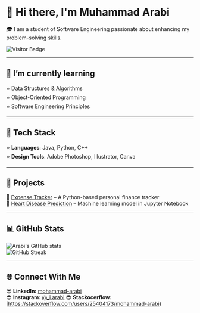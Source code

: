 # 👋 Hi there, I'm Muhammad Arabi

<!--
**arabi-1/arabi-1** is a ✨ _special_ ✨ repository because its README.md (this file) appears on your GitHub profile.
-->

🎓 I am a student of Software Engineering passionate about enhancing my problem-solving skills.

![Visitor Badge](https://komarev.com/ghpvc/?username=arabi-1&style=flat-square&color=blue)

---

## 🌱 I’m currently learning  
⭐ Data Structures & Algorithms  
⭐ Object-Oriented Programming  
⭐ Software Engineering Principles

---

## 🚀 Tech Stack  
⭐ **Languages**: Java, Python, C++  
⭐ **Design Tools**: Adobe Photoshop, Illustrator, Canva

---

## 💼 Projects  
🔗 [Expense Tracker](https://github.com/arabi-1/Expense-tracker) – A Python-based personal finance tracker  
🔗 [Heart Disease Prediction](https://github.com/arabi-1/Heart_Disease-Prediction-using-ML) – Machine learning model in Jupyter Notebook

---

## 📊 GitHub Stats

![Arabi's GitHub stats](https://github-readme-stats.vercel.app/api?username=arabi-1&show_icons=true&theme=radical)  
![GitHub Streak](https://streak-stats.demolab.com?user=arabi-1&theme=radical&hide_border=true)

---

## 🌐 Connect With Me  
😎 **LinkedIn:** [mohammad-arabi](https://www.linkedin.com/in/mohammad-arabi-b62493238/)  
😎 **Instagram:** [@_i.arabi](https://www.instagram.com/_i.arabi?igsh=MThqY3R3YWcyZHNyOA==)
😎 **Stackocerflow:** [https://stackoverflow.com/users/25404173/mohammad-arabi)
